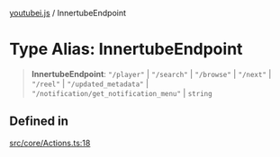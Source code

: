 [youtubei.js](../README.md) / InnertubeEndpoint

# Type Alias: InnertubeEndpoint

> **InnertubeEndpoint**: `"/player"` \| `"/search"` \| `"/browse"` \| `"/next"` \| `"/reel"` \| `"/updated_metadata"` \| `"/notification/get_notification_menu"` \| `string`

## Defined in

[src/core/Actions.ts:18](https://github.com/LuanRT/YouTube.js/blob/fc5571629eca037af7de03f4b903da6add1f300b/src/core/Actions.ts#L18)
